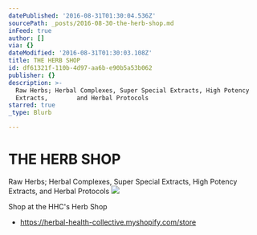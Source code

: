 ```yaml
---
datePublished: '2016-08-31T01:30:04.536Z'
sourcePath: _posts/2016-08-30-the-herb-shop.md
inFeed: true
author: []
via: {}
dateModified: '2016-08-31T01:30:03.108Z'
title: THE HERB SHOP
id: df61321f-110b-4d97-aa6b-e90b5a53b062
publisher: {}
description: >-
  Raw Herbs; Herbal Complexes, Super Special Extracts, High Potency
  Extracts,        and Herbal Protocols
starred: true
_type: Blurb

---
```

# THE HERB SHOP

Raw Herbs; Herbal Complexes, Super Special Extracts, High Potency Extracts, and Herbal Protocols
![](https://s3-us-west-2.amazonaws.com/the-grid-img/p/16490d386fced69c11fc84dfdc415a1f6f00d1df.png)

Shop at the HHC's Herb Shop 

- https://herbal-health-collective.myshopify.com/store